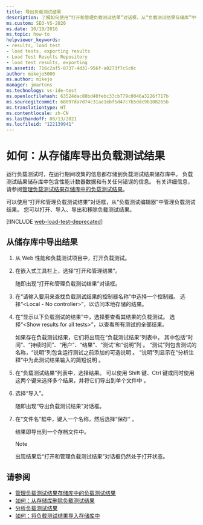 ```yaml
---
title: 导出负载测试结果
description: 了解如何使用“打开和管理负载测试结果”对话框，从“负载测试结果存储库”中导出信息。
ms.custom: SEO-VS-2020
ms.date: 10/19/2016
ms.topic: how-to
helpviewer_keywords:
- results, load test
- load tests, exporting results
- Load Test Results Repository
- load test results, exporting
ms.assetid: 716c2af5-8737-4d31-956f-a0273f7c5c0c
author: mikejo5000
ms.author: mikejo
manager: jmartens
ms.technology: vs-ide-test
ms.openlocfilehash: 63524dac80bd40febc33cb779c0046a3226f717b
ms.sourcegitcommit: 68897da7d74c31ae1ebf5d47c7b5ddc9b108265b
ms.translationtype: HT
ms.contentlocale: zh-CN
ms.lasthandoff: 08/13/2021
ms.locfileid: "122139941"
---
```

# <a name="how-to-export-load-test-results-from-a-repository"></a>如何：从存储库导出负载测试结果

运行负载测试时，在运行期间收集的信息都存储到负载测试结果储存库中。 负载测试结果储存库中包含性能计数器数据和有关任何错误的信息。 有关详细信息，请参阅[管理负载测试结果存储库中的负载测试结果](../test/manage-load-test-results-in-the-load-test-results-repository.md)。

可以使用“打开和管理负载测试结果”对话框，从“负载测试编辑器”中管理负载测试结果。 您可以打开、导入、导出和移除负载测试结果。

[!INCLUDE [web-load-test-deprecated](includes/web-load-test-deprecated.md)]

## <a name="to-export-results-from-a-repository"></a>从储存库中导出结果

1. 从 Web 性能和负载测试项目中，打开负载测试。

2. 在嵌入式工具栏上，选择“打开和管理结果”。

     随即出现“打开和管理负载测试结果”对话框。

3. 在“请输入要用来查找负载测试结果的控制器名称”中选择一个控制器。 选择“\<Local - No controller>”，以访问本地存储的结果。

4. 在“显示以下负载测试的结果”中，选择要查看其结果的负载测试。 选择“\<Show results for all tests>”，以查看所有测试的全部结果。

     如果存在负载测试结果，它们将出现在“负载测试结果”列表中。 其中包括“时间”、“持续时间”、“用户”、“结果”、“测试”和“说明”列     。 “测试”列包含测试的名称，“说明”列包含运行测试之前添加的可选说明 。 “说明”列显示在“分析注释”中为此测试结果输入的简短说明 。

5. 在“负载测试结果”列表中，选择结果。 可以使用 Shift 键、Ctrl 键或同时使用这两个键来选择多个结果，并将它们导出到单个文件中 。

6. 选择“导入”。

     随即出现“导出负载测试结果”对话框。

7. 在“文件名”框中，键入一个名称，然后选择“保存” 。

     结果即导出到一个存档文件中。

    > [!NOTE]
    > 出现结果后“打开和管理负载测试结果”对话框仍然处于打开状态。

## <a name="see-also"></a>请参阅

- [管理负载测试结果存储库中的负载测试结果](../test/manage-load-test-results-in-the-load-test-results-repository.md)
- [如何：从存储库删除负载测试结果](../test/how-to-delete-load-test-results-from-a-repository.md)
- [分析负载测试结果](../test/analyze-load-test-results-using-the-load-test-analyzer.md)
- [如何：将负载测试结果导入存储库中](../test/how-to-import-load-test-results-into-a-repository.md)
